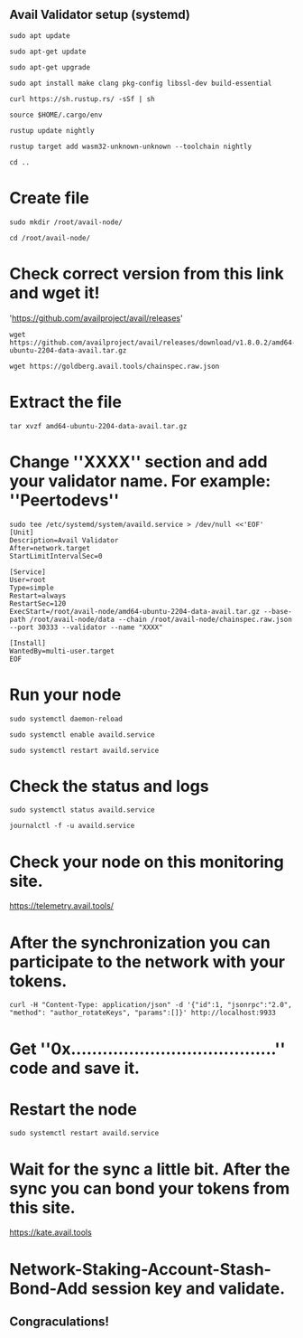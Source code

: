 ## Avail Validator setup (systemd)
```
sudo apt update
```
```
sudo apt-get update
```
```
sudo apt-get upgrade
```
```
sudo apt install make clang pkg-config libssl-dev build-essential
```
```
curl https://sh.rustup.rs/ -sSf | sh
```
```
source $HOME/.cargo/env
```
```
rustup update nightly
```
```
rustup target add wasm32-unknown-unknown --toolchain nightly
```
```
cd ..
```
# Create file
```
sudo mkdir /root/avail-node/
```
```
cd /root/avail-node/
```
# Check correct version from this link and wget it!
'https://github.com/availproject/avail/releases'
```
wget https://github.com/availproject/avail/releases/download/v1.8.0.2/amd64-ubuntu-2204-data-avail.tar.gz
```
```
wget https://goldberg.avail.tools/chainspec.raw.json
```
# Extract the file
```
tar xvzf amd64-ubuntu-2204-data-avail.tar.gz
```
# Change ''XXXX'' section and add your validator name. For example: ''Peertodevs''
```
sudo tee /etc/systemd/system/availd.service > /dev/null <<'EOF'
[Unit]
Description=Avail Validator
After=network.target
StartLimitIntervalSec=0

[Service]
User=root
Type=simple
Restart=always
RestartSec=120
ExecStart=/root/avail-node/amd64-ubuntu-2204-data-avail.tar.gz --base-path /root/avail-node/data --chain /root/avail-node/chainspec.raw.json --port 30333 --validator --name "XXXX"

[Install]
WantedBy=multi-user.target
EOF
```

# Run your node
```
sudo systemctl daemon-reload
```
```
sudo systemctl enable availd.service
```
```
sudo systemctl restart availd.service
```
# Check the status and logs 
```
sudo systemctl status availd.service
```
```
journalctl -f -u availd.service
```
# Check your node on this monitoring site.
https://telemetry.avail.tools/

# After the synchronization you can participate to the network with your tokens.


```
curl -H "Content-Type: application/json" -d '{"id":1, "jsonrpc":"2.0", "method": "author_rotateKeys", "params":[]}' http://localhost:9933
```

# Get ''0x.......................................'' code and save it.

# Restart the node
```
sudo systemctl restart availd.service
```
# Wait for the sync a little bit. After the sync you can bond your tokens from this site.  
https://kate.avail.tools
# Network-Staking-Account-Stash-Bond-Add session key and validate.

## Congraculations!
